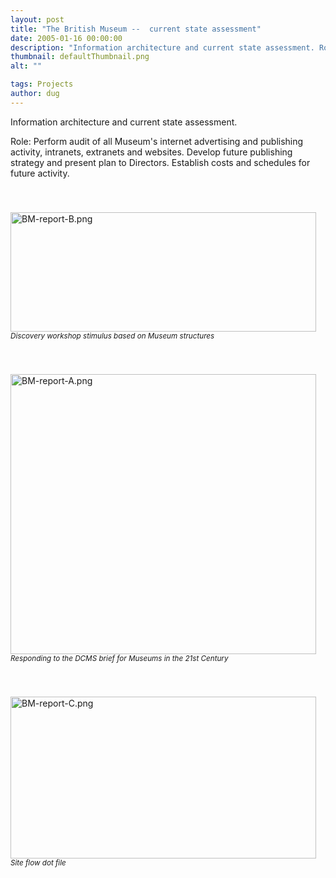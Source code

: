 ```yaml
---
layout: post
title: "The British Museum --  current state assessment"
date: 2005-01-16 00:00:00
description: "Information architecture and current state assessment. Role --  Perform audit of all Museum&#8217;s internet advertising and publishing activity, intranets, extranets and websites. Develop future publishing strategy and present plan to Directors. Establish costs and schedules for future activity. Discovery workshop stimulus&#8230;"
thumbnail: defaultThumbnail.png
alt: ""

tags: Projects
author: dug
---
```


<p>Information architecture and current state assessment.</p>

<p>Role: Perform audit of all Museum's internet advertising and publishing activity, intranets, extranets and websites. Develop future publishing strategy and present plan to Directors. Establish costs and schedules for future activity.</p>

<p><img alt="BM-report-B.png" src="http://www.donkeyontheedge.com/i/BM-report-B.png" width="489" height="191"  style="padding-top:40px;" />
<small><em>Discovery workshop stimulus based on Museum structures</em></small></p>

<p><img alt="BM-report-A.png" src="http://www.donkeyontheedge.com/i/BM-report-A.png" width="489" height="448"  style="padding-top:40px;" />
<small><em>Responding to the <span class="caps">DCMS </span>brief for Museums in the 21st Century</em></small></p>

<p><img alt="BM-report-C.png" src="http://www.donkeyontheedge.com/i/BM-report-C.png" width="489" height="259"  style="padding-top:40px;" />
<small><em>Site flow dot file</em></small></p>
